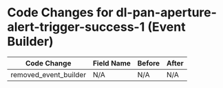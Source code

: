 # Code Changes for dl-pan-aperture-alert-trigger-success-1 (Event Builder)

| Code Change | Field Name | Before | After |
|-------------|------------|--------|-------|
| removed_event_builder | N/A | N/A | N/A |
